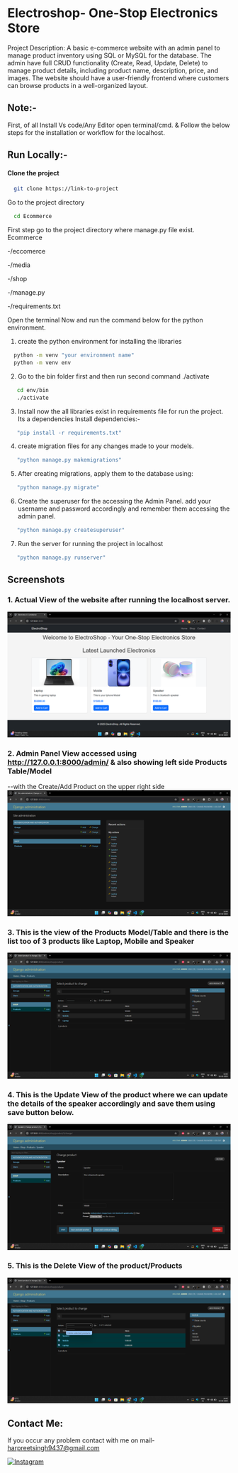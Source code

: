 
# Electroshop- One-Stop Electronics Store

Project Description: A basic e-commerce website with an admin panel to manage product inventory using SQL or MySQL for the database. The admin have full CRUD functionality (Create, Read, Update, Delete) to manage product details, including product name, description, price, and images. The website should have a user-friendly frontend where customers can browse products in a well-organized layout.

## Note:-

First, of all Install Vs code/Any Editor open terminal/cmd. & Follow the below steps for the installation or workflow for the localhost.


## Run Locally:-
#### Clone the project

```bash
  git clone https://link-to-project
```

Go to the project directory

```bash
  cd Ecommerce
```

First step go to the project directory where manage.py file exist.
Ecommerce

  -/eccomerce
  
  -/media
  
  -/shop

  -/manage.py

  -/requirements.txt

Open the terminal Now and run the command below for the python environment.

1. create the python environment for installing the libraries
```bash
  python -m venv "your environment name"
  python -m venv env
```

2. Go to the bin folder first and then run second command ./activate 
```bash
   cd env/bin
   ./activate
``` 
3. Install now the all libraries exist in requirements file for run the project. Its a dependencies
Install dependencies:-
```bash
   "pip install -r requirements.txt"
``` 
4.  create migration files for any changes made to your models.
```bash
   "python manage.py makemigrations"
``` 
5. After creating migrations, apply them to the database using:
```bash
   "python manage.py migrate"
```
6. Create the superuser for the accessing the Admin Panel. add your username and password accordingly and remember them accessing the admin panel.
```bash
   "python manage.py createsuperuser"
```
7. Run the server for running the project in localhost
```bash
   "python manage.py runserver"
``` 

## Screenshots 

### 1. Actual View of the website after running the localhost server.
![Screenshot](Screenshots/Screenshot%20(140).png)

### 2. Admin Panel View accessed using http://127.0.0.1:8000/admin/ & also showing left side Products Table/Model
   --with the Create/Add Product on the upper right side
![Screenshot](Screenshots/Screenshot%20(141).png)

### 3. This is the view of the Products Model/Table and there is the list too of 3 products like Laptop, Mobile and Speaker
![Screenshot](Screenshots/Screenshot%20(142).png)

### 4. This is the Update View of the product where we can update the details of the speaker accordingly and save them using save button below.
![Screenshot](Screenshots/Screenshot%20(144).png)

### 5. This is the Delete View of the product/Products
![Screenshot](Screenshots/Screenshot%20(143).png)

## Contact Me:
If you occur any problem contact with me on mail- harpreetsingh9437@gmail.com 

[![Instagram](https://img.shields.io/badge/Instagram-s4smarty-%23E4405F?style=for-the-badge&logo=instagram&logoColor=white)](https://www.instagram.com/s4smarty/)

   
